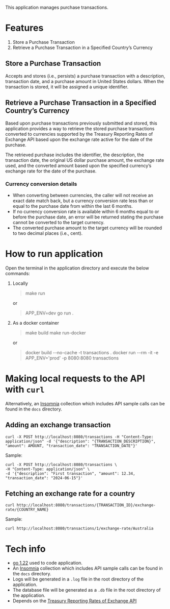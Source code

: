 This application manages purchase transactions.

# Features

1. Store a Purchase Transaction
2. Retrieve a Purchase Transaction in a Specified Country’s Currency

## Store a Purchase Transaction

Accepts and stores (i.e., persists) a purchase transaction with a description, transaction date, and a purchase amount in United States dollars. When the transaction is stored, it will be assigned a unique identifier.

## Retrieve a Purchase Transaction in a Specified Country’s Currency

Based upon purchase transactions previously submitted and stored, this application provides a way to retrieve the stored purchase transactions converted to currencies supported by the Treasury Reporting Rates of Exchange API based upon the exchange rate active for the date of the purchase.

The retrieved purchase includes the identifier, the description, the transaction date, the original US dollar purchase amount, the exchange rate used, and the converted amount based upon the specified currency’s exchange rate for the date of the purchase.

### Currency conversion details

- When converting between currencies, the caller will not receive an exact date match back, but a currency conversion rate less than or equal to the purchase date from within the last 6 months.
- If no currency conversion rate is available within 6 months equal to or before the purchase date, an error will be returned stating the purchase cannot be converted to the target currency.
- The converted purchase amount to the target currency will be rounded to two decimal places (i.e., cent).

# How to run application

Open the terminal in the application directory and execute the below commands:

1. Locally

    > make run
    
    or
    
    > APP_ENV=dev go run .

2. As a docker container

    > make build
    > make run-docker
    
    or 
    
    > docker build --no-cache -t transactions .
    > docker run --rm -it -e APP_ENV='prod' -p 8080:8080 transactions

# Making local requests to the API with `curl`

Alternatively, an [Insomnia](https://insomnia.rest/) collection which includes API sample calls can be found in the `docs` directory.

## Adding an exchange transaction

`curl -X POST http://localhost:8080/transactions -H "Content-Type: application/json" -d '{"description": "{TRANSACTION_DESCRIPTION}", "amount": AMOUNT, "transaction_date": "TRANSACTION_DATE"}'`

Sample:

    curl -X POST http://localhost:8080/transactions \                   
    -H "Content-Type: application/json" \
    -d '{"description": "First transaction", "amount": 12.34, "transaction_date": "2024-06-15"}'

## Fetching an exchange rate for a country

`curl http://localhost:8080/transactions/{TRANSACTION_ID}/exchange-rate/{COUNTRY_NAME}`

Sample:

    curl http://localhost:8080/transactions/1/exchange-rate/Australia

# Tech info

- [go 1.22](https://tip.golang.org/doc/go1.22) used to code application.
- An [Insomnia](https://insomnia.rest/) collection which includes API sample calls can be found in the `docs` directory.
- Logs will be generated in a `.log` file in the root directory of the application.
- The database file will be generated as a `.db` file in the root directory of the application.
- Depends on the [Treasury Reporting Rates of Exchange API](https://fiscaldata.treasury.gov/datasets/treasury-reporting-rates-exchange/treasury-reporting-rates-of-exchange)
